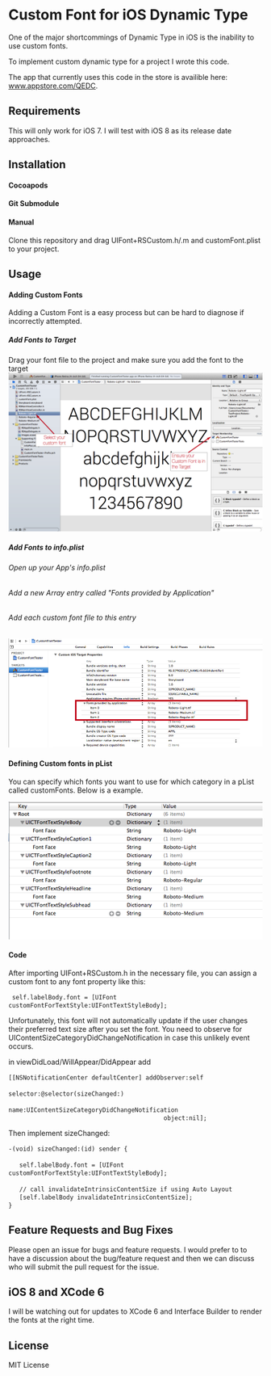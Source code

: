 Custom Font for iOS Dynamic Type 
=====================

One of the major shortcommings of Dynamic Type in iOS is the inability to use custom fonts. 

To implement custom dynamic type for a project I wrote this code. 

The app that currently uses this code in the store is availible here: www.appstore.com/QEDC.


Requirements
----------
This will only work for iOS 7. I will test with iOS 8 as its release date approaches.


Installation
----------
#### Cocoapods
#### Git Submodule
#### Manual
 Clone this repository and drag UIFont+RSCustom.h/.m and customFont.plist to your project.


Usage
---------

#### Adding Custom Fonts
Adding a Custom Font is a easy process but can be hard to diagnose if incorrectly attempted.
##### Add Fonts to Target

Drag your font file to the project and make sure you add the font to the target
![Check Target Membership](/images/target_membership.png)

##### Add Fonts to info.plist
###### Open up your App's info.plist
###### Add a new Array entry called "Fonts provided by Application"
###### Add each custom font file to this entry
![Alt text](/images/Info_plist.png)


#### Defining Custom fonts in pList

You can specify which fonts you want to use for which category in a pList called customFonts. Below is a example.

![Alt text](/images/plist.png)

#### Code

After importing UIFont+RSCustom.h in the necessary file, you can assign a custom font to any font property like this:

     self.labelBody.font = [UIFont customFontForTextStyle:UIFontTextStyleBody];

Unfortunately, this font will not automatically update if the user changes their preferred text size after you set the font. You need to observe for UIContentSizeCategoryDidChangeNotification in case this unlikely event occurs.

in viewDidLoad/WillAppear/DidAppear add

    [[NSNotificationCenter defaultCenter] addObserver:self
                                             selector:@selector(sizeChanged:)
                                                 name:UIContentSizeCategoryDidChangeNotification
                                               object:nil];
Then implement sizeChanged:

    -(void) sizeChanged:(id) sender {

       self.labelBody.font = [UIFont customFontForTextStyle:UIFontTextStyleBody];
    
       // call invalidateIntrinsicContentSize if using Auto Layout
       [self.labelBody invalidateIntrinsicContentSize];
    }


Feature Requests and Bug Fixes
---------
Please open an issue for bugs and feature requests. I would prefer to to have a discussion about the bug/feature request and then we can discuss who will submit the pull request for the issue.


iOS 8 and XCode 6
--
I will be watching out for updates to XCode 6 and Interface Builder to render the fonts at the right time.


License
---------
MIT License

